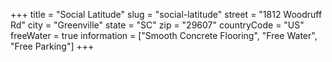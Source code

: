 +++
title = "Social Latitude"
slug = "social-latitude"
street = "1812 Woodruff Rd"
city = "Greenville"
state = "SC"
zip = "29607"
countryCode = "US"
freeWater = true
information = ["Smooth Concrete Flooring", "Free Water", "Free Parking"]
+++

